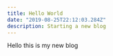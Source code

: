 ```yaml
---
title: Hello World
date: "2019-08-25T22:12:03.284Z"
description: Starting a new blog
---
```


Hello this is my new blog